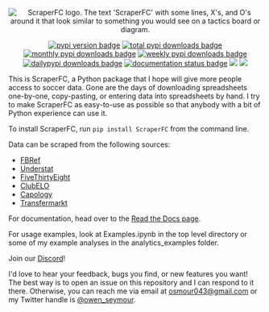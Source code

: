 <p align="center">
  <img src="https://github.com/oseymour/ScraperFC/blob/main/ScraperFC-Logo-Final-2023-10-11 copy-Full-Color.svg?raw=true" alt="ScraperFC logo. The text 'ScraperFC' with some lines, X's, and O's around it that look similar to something you would see on a tactics board or diagram.">
</p>
<p align="center">
  <a href="https://pypi.org/project/ScraperFC/"><img src="https://img.shields.io/pypi/v/scraperfc.svg", alt="pypi version badge"></a>
  <a href="https://pypi.org/project/ScraperFC/"><img src="https://static.pepy.tech/badge/scraperfc" alt="total pypi downloads badge"/></a>
  <a href="https://pypi.org/project/ScraperFC/"><img src="https://img.shields.io/pypi/dm/ScraperFC.svg" alt="monthly pypi downloads badge"/></a>
  <a href="https://pypi.org/project/ScraperFC/"><img src="https://img.shields.io/pypi/dw/ScraperFC.svg" alt="weekly pypi downloads badge"/></a>
  <a href="https://pypi.org/project/ScraperFC/"><img src="https://img.shields.io/pypi/dd/ScraperFC.svg" alt="dailypypi downloads badge"/></a>
  <a href="https://scraperfc.readthedocs.io/en/latest/"><img src="https://readthedocs.org/projects/nrc4d/badge/?version=latest" alt="documentation status badge"/></a>
  <a href="https://github.com/oseymour/ScraperFC"><img src="http://hits.dwyl.com/oseymour/scraperfc.svg?style=flat"></a>
  <a href=https://discord.com/invite/C5N8dqCJAq><img src="https://img.shields.io/discord/1111313406809612349?color=768AD4&label=discord&logo=https%3A%2F%2Fdiscordapp.com%2Fassets%2F8c9701b98ad4372b58f13fd9f65f966e.svg"></a>
</p>

This is ScraperFC, a Python package that I hope will give more people access to soccer data. Gone are the days of downloading spreadsheets one-by-one, copy-pasting, or entering data into spreadsheets by hand. I try to make ScraperFC as easy-to-use as possible so that anybody with a bit of Python experience can use it.

To install ScraperFC, run ```pip install ScraperFC``` from the command line.

Data can be scraped from the following sources:
* [FBRef](https://fbref.com/en/)
* [Understat](https://understat.com/)
* [FiveThirtyEight](https://projects.fivethirtyeight.com/soccer-predictions/)
* [ClubELO](http://clubelo.com/)
* [Capology](https://www.capology.com/)
* [Transfermarkt](https://www.transfermarkt.us/)

For documentation, head over to the [Read the Docs page](https://scraperfc.readthedocs.io).

For usage examples, look at Examples.ipynb in the top level directory or some of my example analyses in the analytics_examples folder.

Join our [Discord](https://discord.gg/C5N8dqCJAq)!

I'd love to hear your feedback, bugs you find, or new features you want! The best way is to open an issue on this repository and I can respond to it there. Otherwise, you can reach me via email at osmour043@gmail.com or my Twitter handle is [@owen_seymour](https://twitter.com/owen_seymour).

